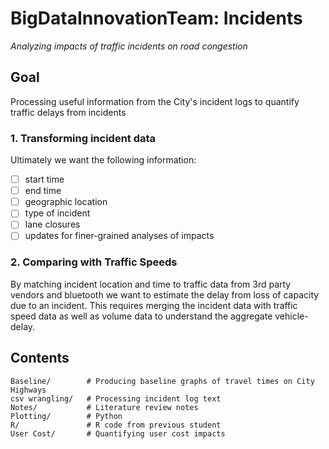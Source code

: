 # BigDataInnovationTeam: Incidents
*Analyzing impacts of traffic incidents on road congestion*

## Goal
Processing useful information from the City's incident logs to quantify traffic delays from incidents

### 1. Transforming incident data
Ultimately we want the following information:  
 - [ ] start time
 - [ ] end time
 - [ ] geographic location
 - [ ] type of incident
 - [ ] lane closures
 - [ ] updates for finer-grained analyses of impacts
 
### 2. Comparing with Traffic Speeds
By matching incident location and time to traffic data from 3rd party vendors and bluetooth we want to estimate 
the delay from loss of capacity due to an incident. This requires merging the incident data with traffic speed 
data as well as volume data to understand the aggregate vehicle-delay. 

## Contents 

```shell
Baseline/        # Producing baseline graphs of travel times on City Highways
csv wrangling/   # Processing incident log text
Notes/           # Literature review notes
Plotting/        # Python 
R/               # R code from previous student
User Cost/       # Quantifying user cost impacts
```
